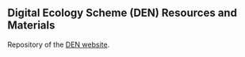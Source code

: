 ## Digital Ecology Scheme (DEN) Resources and Materials

Repository of the [DEN website](https://umr-marbec.github.io/den_pages/).
